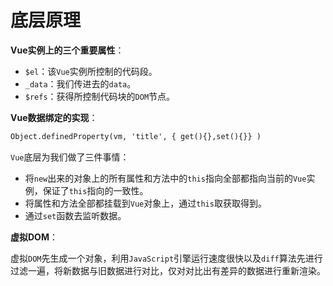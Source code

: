 # 底层原理



**Vue实例上的三个重要属性**：

- `$el`：该`Vue`实例所控制的代码段。
- `_data`：我们传进去的`data`。
- `$refs`：获得所控制代码块的`DOM`节点。

**Vue数据绑定的实现**：

```html
Object.definedProperty(vm, 'title', { get(){},set(){}} )
```

`Vue`底层为我们做了三件事情：

- 将`new`出来的对象上的所有属性和方法中的`this`指向全部都指向当前的`Vue`实例，保证了`this`指向的一致性。
- 将属性和方法全部都挂载到`Vue`对象上，通过`this`取获取得到。
- 通过`set`函数去监听数据。

**虚拟DOM**：

虚拟`DOM`先生成一个对象，利用`JavaScript`引擎运行速度很快以及`diff`算法先进行过滤一遍，将新数据与旧数据进行对比，仅对对比出有差异的数据进行重新渲染。
